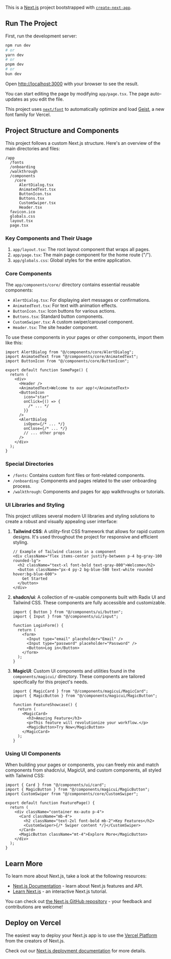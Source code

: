 This is a [Next.js](https://nextjs.org) project bootstrapped with [`create-next-app`](https://nextjs.org/docs/app/api-reference/cli/create-next-app).

## Run The Project

First, run the development server:

```bash
npm run dev
# or
yarn dev
# or
pnpm dev
# or
bun dev
```

Open [http://localhost:3000](http://localhost:3000) with your browser to see the result.

You can start editing the page by modifying `app/page.tsx`. The page auto-updates as you edit the file.

This project uses [`next/font`](https://nextjs.org/docs/app/building-your-application/optimizing/fonts) to automatically optimize and load [Geist](https://vercel.com/font), a new font family for Vercel.

## Project Structure and Components

This project follows a custom Next.js structure. Here's an overview of the main directories and files:

```
/app
  /fonts
  /onboarding
  /walkthrough
  /components
    /core
      AlertDialog.tsx
      AnimatedText.tsx
      ButtonIcon.tsx
      Buttons.tsx
      CustomSwiper.tsx
      Header.tsx
  favicon.ico
  globals.css
  layout.tsx
  page.tsx
```

### Key Components and Their Usage

1. `app/layout.tsx`: The root layout component that wraps all pages.
2. `app/page.tsx`: The main page component for the home route ("/").
3. `app/globals.css`: Global styles for the entire application.

### Core Components

The `app/components/core/` directory contains essential reusable components:

- `AlertDialog.tsx`: For displaying alert messages or confirmations.
- `AnimatedText.tsx`: For text with animation effects.
- `ButtonIcon.tsx`: Icon buttons for various actions.
- `Buttons.tsx`: Standard button components.
- `CustomSwiper.tsx`: A custom swiper/carousel component.
- `Header.tsx`: The site header component.

To use these components in your pages or other components, import them like this:

```tsx
import AlertDialog from "@/components/core/AlertDialog";
import AnimatedText from "@/components/core/AnimatedText";
import ButtonIcon from "@/components/core/ButtonIcon";

export default function SomePage() {
  return (
    <div>
      <Header />
      <AnimatedText>Welcome to our app!</AnimatedText>
      <ButtonIcon
        icon="star"
        onClick={() => {
          /* ... */
        }}
      />
      <AlertDialog
        isOpen={/* ... */}
        onClose={/* ... */}
        // ... other props
      />
    </div>
  );
}
```

### Special Directories

- `/fonts`: Contains custom font files or font-related components.
- `/onboarding`: Components and pages related to the user onboarding process.
- `/walkthrough`: Components and pages for app walkthroughs or tutorials.

### UI Libraries and Styling

This project utilizes several modern UI libraries and styling solutions to create a robust and visually appealing user interface:

1. **Tailwind CSS**: A utility-first CSS framework that allows for rapid custom designs. It's used throughout the project for responsive and efficient styling.

   ```tsx
   // Example of Tailwind classes in a component
   <div className="flex items-center justify-between p-4 bg-gray-100 rounded-lg">
     <h2 className="text-xl font-bold text-gray-800">Welcome</h2>
     <button className="px-4 py-2 bg-blue-500 text-white rounded hover:bg-blue-600">
       Get Started
     </button>
   </div>
   ```

2. **shadcn/ui**: A collection of re-usable components built with Radix UI and Tailwind CSS. These components are fully accessible and customizable.

   ```tsx
   import { Button } from "@/components/ui/button";
   import { Input } from "@/components/ui/input";

   function LoginForm() {
     return (
       <form>
         <Input type="email" placeholder="Email" />
         <Input type="password" placeholder="Password" />
         <Button>Log in</Button>
       </form>
     );
   }
   ```

3. **MagicUI**: Custom UI components and utilities found in the `components/magicui/` directory. These components are tailored specifically for this project's needs.

   ```tsx
   import { MagicCard } from "@/components/magicui/MagicCard";
   import { MagicButton } from "@/components/magicui/MagicButton";

   function FeatureShowcase() {
     return (
       <MagicCard>
         <h3>Amazing Feature</h3>
         <p>This feature will revolutionize your workflow.</p>
         <MagicButton>Try Now</MagicButton>
       </MagicCard>
     );
   }
   ```

### Using UI Components

When building your pages or components, you can freely mix and match components from shadcn/ui, MagicUI, and custom components, all styled with Tailwind CSS:

```tsx
import { Card } from "@/components/ui/card";
import { MagicButton } from "@/components/magicui/MagicButton";
import CustomSwiper from "@/components/core/CustomSwiper";

export default function FeaturePage() {
  return (
    <div className="container mx-auto p-4">
      <Card className="mb-4">
        <h2 className="text-2xl font-bold mb-2">Key Features</h2>
        <CustomSwiper>{/* Swiper content */}</CustomSwiper>
      </Card>
      <MagicButton className="mt-4">Explore More</MagicButton>
    </div>
  );
}
```

## Learn More

To learn more about Next.js, take a look at the following resources:

- [Next.js Documentation](https://nextjs.org/docs) - learn about Next.js features and API.
- [Learn Next.js](https://nextjs.org/learn) - an interactive Next.js tutorial.

You can check out [the Next.js GitHub repository](https://github.com/vercel/next.js) - your feedback and contributions are welcome!

## Deploy on Vercel

The easiest way to deploy your Next.js app is to use the [Vercel Platform](https://vercel.com/new?utm_medium=default-template&filter=next.js&utm_source=create-next-app&utm_campaign=create-next-app-readme) from the creators of Next.js.

Check out our [Next.js deployment documentation](https://nextjs.org/docs/app/building-your-application/deploying) for more details.

